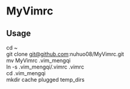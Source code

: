 # MyVimrc

## Usage
cd ~  
git clone git@github.com:nuhuo08/MyVimrc.git  
mv MyVimrc .vim_mengqi  
ln -s .vim_mengqi/.vimrc .vimrc  
cd .vim_mengqi  
mkdir cache plugged temp_dirs  
